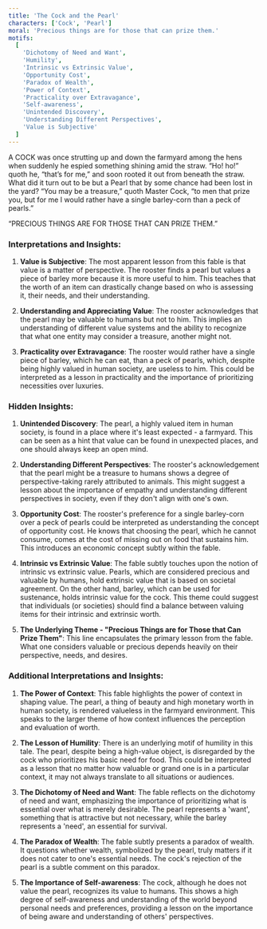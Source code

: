 ```yaml
---
title: 'The Cock and the Pearl'
characters: ['Cock', 'Pearl']
moral: 'Precious things are for those that can prize them.'
motifs:
  [
    'Dichotomy of Need and Want',
    'Humility',
    'Intrinsic vs Extrinsic Value',
    'Opportunity Cost',
    'Paradox of Wealth',
    'Power of Context',
    'Practicality over Extravagance',
    'Self-awareness',
    'Unintended Discovery',
    'Understanding Different Perspectives',
    'Value is Subjective'
  ]
---
```


A COCK was once strutting up and down the farmyard among the hens when suddenly he espied something shining amid the straw. “Ho! ho!” quoth he, “that’s for me,” and soon rooted it out from beneath the straw. What did it turn out to be but a Pearl that by some chance had been lost in the yard? “You may be a treasure,” quoth Master Cock, “to men that prize you, but for me I would rather have a single barley-corn than a peck of pearls.”

“PRECIOUS THINGS ARE FOR THOSE THAT CAN PRIZE THEM.”

### Interpretations and Insights:

1. **Value is Subjective**: The most apparent lesson from this fable is that value is a matter of perspective. The rooster finds a pearl but values a piece of barley more because it is more useful to him. This teaches that the worth of an item can drastically change based on who is assessing it, their needs, and their understanding.

2. **Understanding and Appreciating Value**: The rooster acknowledges that the pearl may be valuable to humans but not to him. This implies an understanding of different value systems and the ability to recognize that what one entity may consider a treasure, another might not.

3. **Practicality over Extravagance**: The rooster would rather have a single piece of barley, which he can eat, than a peck of pearls, which, despite being highly valued in human society, are useless to him. This could be interpreted as a lesson in practicality and the importance of prioritizing necessities over luxuries.

### Hidden Insights:

1. **Unintended Discovery**: The pearl, a highly valued item in human society, is found in a place where it's least expected - a farmyard. This can be seen as a hint that value can be found in unexpected places, and one should always keep an open mind.

2. **Understanding Different Perspectives**: The rooster's acknowledgement that the pearl might be a treasure to humans shows a degree of perspective-taking rarely attributed to animals. This might suggest a lesson about the importance of empathy and understanding different perspectives in society, even if they don't align with one's own.

3. **Opportunity Cost**: The rooster's preference for a single barley-corn over a peck of pearls could be interpreted as understanding the concept of opportunity cost. He knows that choosing the pearl, which he cannot consume, comes at the cost of missing out on food that sustains him. This introduces an economic concept subtly within the fable.

4. **Intrinsic vs Extrinsic Value**: The fable subtly touches upon the notion of intrinsic vs extrinsic value. Pearls, which are considered precious and valuable by humans, hold extrinsic value that is based on societal agreement. On the other hand, barley, which can be used for sustenance, holds intrinsic value for the cock. This theme could suggest that individuals (or societies) should find a balance between valuing items for their intrinsic and extrinsic worth.

5. **The Underlying Theme - "Precious Things are for Those that Can Prize Them"**: This line encapsulates the primary lesson from the fable. What one considers valuable or precious depends heavily on their perspective, needs, and desires.

### Additional Interpretations and Insights:

1. **The Power of Context**: This fable highlights the power of context in shaping value. The pearl, a thing of beauty and high monetary worth in human society, is rendered valueless in the farmyard environment. This speaks to the larger theme of how context influences the perception and evaluation of worth.

2. **The Lesson of Humility**: There is an underlying motif of humility in this tale. The pearl, despite being a high-value object, is disregarded by the cock who prioritizes his basic need for food. This could be interpreted as a lesson that no matter how valuable or grand one is in a particular context, it may not always translate to all situations or audiences.

3. **The Dichotomy of Need and Want**: The fable reflects on the dichotomy of need and want, emphasizing the importance of prioritizing what is essential over what is merely desirable. The pearl represents a 'want', something that is attractive but not necessary, while the barley represents a 'need', an essential for survival.

4. **The Paradox of Wealth**: The fable subtly presents a paradox of wealth. It questions whether wealth, symbolized by the pearl, truly matters if it does not cater to one's essential needs. The cock's rejection of the pearl is a subtle comment on this paradox.

5. **The Importance of Self-awareness**: The cock, although he does not value the pearl, recognizes its value to humans. This shows a high degree of self-awareness and understanding of the world beyond personal needs and preferences, providing a lesson on the importance of being aware and understanding of others' perspectives.
